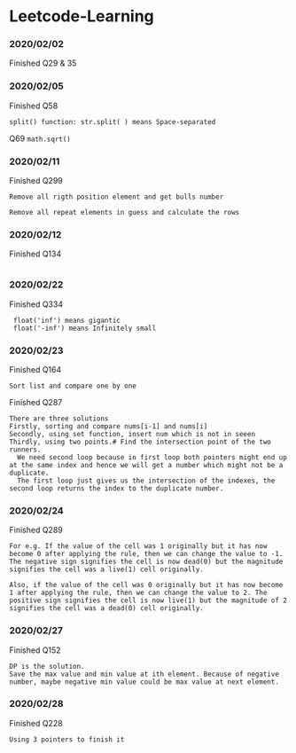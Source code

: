 # Leetcode-Learning
### 2020/02/02
Finished Q29 & 35

### 2020/02/05
Finished Q58
```
split() function: str.split( ) means Space-separated
```
Q69 ```math.sqrt()```

### 2020/02/11
Finished Q299
```
Remove all rigth position element and get bulls number

Remove all repeat elements in guess and calculate the rows
```
### 2020/02/12
Finished Q134
```
```

### 2020/02/22
Finished Q334
```
 float('inf') means gigantic
 float('-inf') means Infinitely small
```

### 2020/02/23
Finished Q164
```
Sort list and compare one by one
```

Finished Q287
```
There are three solutions
Firstly, sorting and compare nums[i-1] and nums[i]
Secondly, using set function, insert num which is not in seeen
Thirdly, using two points.# Find the intersection point of the two runners.
  We need second loop because in first loop both pointers might end up at the same index and hence we will get a number which might not be a duplicate. 
  The first loop just gives us the intersection of the indexes, the second loop returns the index to the duplicate number.
```

### 2020/02/24
Finished Q289
```
For e.g. If the value of the cell was 1 originally but it has now become 0 after applying the rule, then we can change the value to -1. The negative sign signifies the cell is now dead(0) but the magnitude signifies the cell was a live(1) cell originally.

Also, if the value of the cell was 0 originally but it has now become 1 after applying the rule, then we can change the value to 2. The positive sign signifies the cell is now live(1) but the magnitude of 2 signifies the cell was a dead(0) cell originally.
```

### 2020/02/27
Finished Q152
```
DP is the solution.
Save the max value and min value at ith element. Because of negative number, maybe negative min value could be max value at next element.

```
### 2020/02/28
Finished Q228
```
Using 3 pointers to finish it
```
